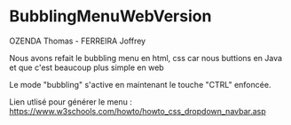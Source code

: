 # BubblingMenuWebVersion

OZENDA Thomas - FERREIRA Joffrey 

Nous avons refait le bubbling menu en html, css car nous buttions en Java et que c'est beaucoup plus simple en web

Le mode "bubbling" s'active en maintenant le touche "CTRL" enfoncée.

Lien utlisé pour générer le menu :
https://www.w3schools.com/howto/howto_css_dropdown_navbar.asp